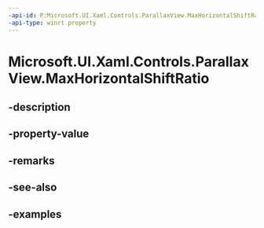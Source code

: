 ```yaml
---
-api-id: P:Microsoft.UI.Xaml.Controls.ParallaxView.MaxHorizontalShiftRatio
-api-type: winrt property
---
```


<!-- Property syntax.
public double MaxHorizontalShiftRatio { get;  set; }
-->

# Microsoft.UI.Xaml.Controls.ParallaxView.MaxHorizontalShiftRatio

## -description

## -property-value

## -remarks

## -see-also

## -examples

